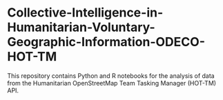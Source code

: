 # Collective-Intelligence-in-Humanitarian-Voluntary-Geographic-Information-ODECO-HOT-TM
This repository contains Python and R notebooks for the analysis of data from the Humanitarian OpenStreetMap Team Tasking Manager (HOT-TM) API.
